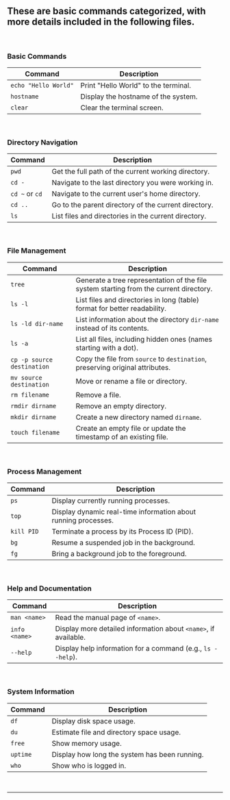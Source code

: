 ## These are basic commands categorized, with more details included in the following files.

<br>

### Basic Commands

| Command                     | Description                                                                         |
|-----------------------------|-------------------------------------------------------------------------------------|
| `echo "Hello World"`        | Print "Hello World" to the terminal.                                               |
| `hostname`                  | Display the hostname of the system.                                                |
| `clear`                     | Clear the terminal screen.                                                          |
<br>

### Directory Navigation

| Command                     | Description                                                                         |
|-----------------------------|-------------------------------------------------------------------------------------|
| `pwd`                       | Get the full path of the current working directory.                                 |
| `cd -`                      | Navigate to the last directory you were working in.                                 |
| `cd ~` or `cd`             | Navigate to the current user's home directory.                                      |
| `cd ..`                     | Go to the parent directory of the current directory.                                |
| `ls`                        | List files and directories in the current directory.                               |

<br>

### File Management

| Command                     | Description                                                                         |
|-----------------------------|-------------------------------------------------------------------------------------|
| `tree`                      | Generate a tree representation of the file system starting from the current directory. |
| `ls -l`                     | List files and directories in long (table) format for better readability.          |
| `ls -ld dir-name`          | List information about the directory `dir-name` instead of its contents.          |
| `ls -a`                     | List all files, including hidden ones (names starting with a dot).                |
| `cp -p source destination`  | Copy the file from `source` to `destination`, preserving original attributes.      |
| `mv source destination`     | Move or rename a file or directory.                                               |
| `rm filename`               | Remove a file.                                                                      |
| `rmdir dirname`             | Remove an empty directory.                                                          |
| `mkdir dirname`             | Create a new directory named `dirname`.                                            |
| `touch filename`            | Create an empty file or update the timestamp of an existing file.                  |

<br>

### Process Management

| Command                     | Description                                                                         |
|-----------------------------|-------------------------------------------------------------------------------------|
| `ps`                        | Display currently running processes.                                               |
| `top`                       | Display dynamic real-time information about running processes.                     |
| `kill PID`                 | Terminate a process by its Process ID (PID).                                     |
| `bg`                        | Resume a suspended job in the background.                                          |
| `fg`                        | Bring a background job to the foreground.                                         |

<br>

### Help and Documentation

| Command                     | Description                                                                         |
|-----------------------------|-------------------------------------------------------------------------------------|
| `man <name>`                | Read the manual page of `<name>`.                                                 |
| `info <name>`               | Display more detailed information about `<name>`, if available.                   |
| `--help`                    | Display help information for a command (e.g., `ls --help`).                       |

<br>

### System Information

| Command                     | Description                                                                         |
|-----------------------------|-------------------------------------------------------------------------------------|
| `df`                        | Display disk space usage.                                                          |
| `du`                        | Estimate file and directory space usage.                                           |
| `free`                      | Show memory usage.                                                                  |
| `uptime`                   | Display how long the system has been running.                                      |
| `who`                       | Show who is logged in.                                                             |

<br>

---